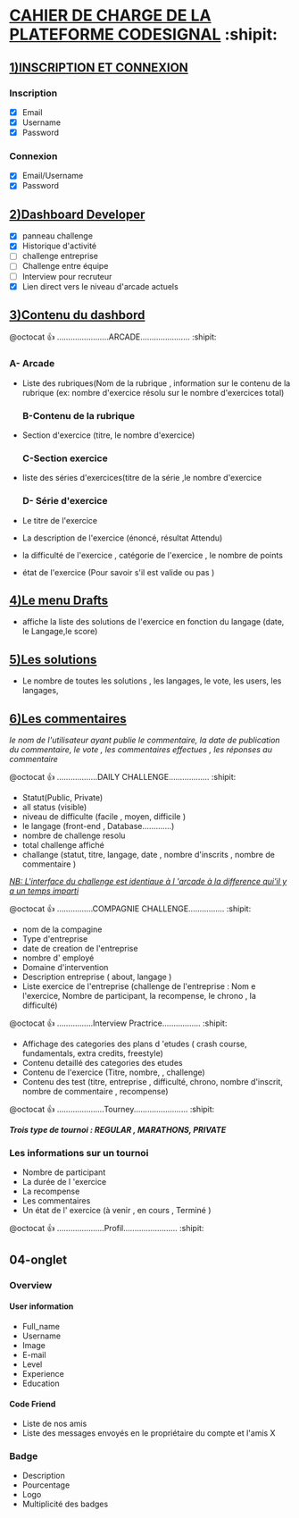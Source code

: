 #                        [CAHIER DE CHARGE DE LA PLATEFORME CODESIGNAL](https://github.com) :shipit:

## [1)INSCRIPTION ET CONNEXION](https://github.com)

### Inscription

- [x] Email
- [x] Username
- [x] Password

### Connexion

- [x] Email/Username
- [x] Password

## [2)Dashboard Developer](https://github.com)

- [x] panneau challenge
- [x] Historique d'activité
- [ ] challenge entreprise
- [ ] Challenge entre équipe
- [ ] Interview pour recruteur
- [x] Lien direct vers le niveau d'arcade actuels

## [3)Contenu du dashbord](https://github.com)

@octocat :+1:  .......................ARCADE...................... :shipit: 

  ### A- Arcade
   
- Liste des rubriques(Nom de la rubrique , information sur le contenu de la rubrique
        (ex: nombre d'exercice résolu sur le nombre d'exercices total)
	
  ### B-Contenu de la rubrique 
   
- Section d'exercice (titre, le nombre d'exercice)
	
  ### C-Section exercice
   
- liste des séries d'exercices(titre de la série ,le nombre d'exercice
	
  ### D- Série d'exercice
   
- Le titre de l'exercice
- La description de l'exercice (énoncé, résultat Attendu)
- la difficulté de l'exercice , catégorie de l'exercice , le nombre de points
- état de l'exercice (Pour savoir s'il est valide ou pas )

##                                [4)Le menu Drafts](https://github.com)

- affiche la liste des solutions de l'exercice en fonction du langage (date, le Langage,le score)
	
##                                [5)Les solutions](https://github.com)

- Le nombre de toutes les solutions , les langages, le vote, les users, les langages,
	
##                               [6)Les commentaires](https://github.com)

   _le nom de l'utilisateur ayant publie le commentaire, la date de publication du commentaire, le vote , les          	    commentaires effectues , les réponses au commentaire_

@octocat :+1:  ..................DAILY CHALLENGE.................. :shipit:

- Statut(Public, Private)
- all status (visible)
- niveau de difficulte (facile , moyen, difficile )
- le langage (front-end , Database.............)
- nombre de challenge resolu
- total challenge affiché
- challange (statut, titre, langage, date , nombre d'inscrits , nombre de commentaire )
	
[_NB:  L'interface du challenge est identique à l 'arcade à la difference qui'il y a un temps imparti_](https://github.com)

@octocat :+1:  ................COMPAGNIE CHALLENGE................ :shipit:

- nom de la compagine
- Type d'entreprise
- date de creation de l'entreprise
- nombre d' employé
- Domaine d'intervention
- Description entreprise ( about, langage )
- Liste exercice de l'entreprise  (challenge de l'entreprise : Nom e l'exercice, Nombre de participant, la recompense, le chrono , la difficulté)

@octocat :+1: ................Interview Practrice................. :shipit:
		
- Affichage des categories des plans d 'etudes ( crash course, fundamentals, extra credits, freestyle)
- Contenu detaillé des categories des etudes
- Contenu de l'exercice (Titre, nombre, , challenge)
- Contenu des test (titre, entreprise , difficulté, chrono, nombre d'inscrit, nombre de commentaire , recompense)
	
@octocat :+1: .....................Tourney........................ :shipit:

***Trois type de tournoi : REGULAR , MARATHONS, PRIVATE***
### Les informations sur un tournoi 

- Nombre de participant
- La durée de l 'exercice
- La recompense
- Les commentaires
- Un état de l' exercice (à venir , en cours , Terminé )
		
@octocat :+1: .....................Profil........................ :shipit:

##  04-onglet

### Overview

#### User information

- Full_name
- Username
- Image
- E-mail
- Level
- Experience
- Education
			
#### Code Friend
	 
- Liste de nos amis
- Liste des messages envoyés en le propriétaire du compte et l'amis X
	 
### Badge

- Description
- Pourcentage
- Logo
- Multiplicité des badges
	 
	 


	       
	  	

		
	
	
